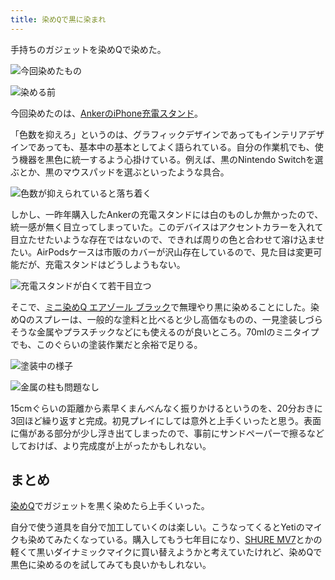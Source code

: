 ```yaml
---
title: 染めQで黒に染まれ
---
```

手持ちのガジェットを染めQで染めた。

![](https://lh3.googleusercontent.com/SAhIhazpFlOOL1MCDpP0NnWtGl4O98vozuQc4rT1UXaXr4gKqrDO2803BDW2wQkm_RcRB73fOfVh3DGe9BW5VKt2P2C_xL05Kmx3zpThqJsZmvCWS25kjyta0u_jXuYMiGS0pSrgtNGlRX1_UvFHmA "今回染めたもの")

![](https://lh6.googleusercontent.com/JG25rnSU01l4R8dqWJ1Vkb535L1ekQzITAZ6rBLuQtxnjeUWbvqMIomXVuK-3WVX9t4Msip6VmEUs845GdJvVrVUvIbZa95rKTNXkG_XpOln4GhUpt0FlBgb9tW5O2g2ZYjv-N_Fx02rRwE0vggTcw "染める前")

今回染めたのは、[AnkerのiPhone充電スタンド](https://r7kamura.com/articles/2021-09-06-anker-iphone-stand)。

「色数を抑えろ」というのは、グラフィックデザインであってもインテリアデザインであっても、基本中の基本としてよく語られている。自分の作業机でも、使う機器を黒色に統一するよう心掛けている。例えば、黒のNintendo Switchを選ぶとか、黒のマウスパッドを選ぶといったような具合。

![](https://lh3.googleusercontent.com/WryfZE7xbgxjr4xUlQvrP82pu819oS4ZtsHMMddgZy3EmSAKS1EWcVawGmARmC5fhgv7e-tuhL8JeOc7uSrnNPH_lQD91tQiKcCyT54IyVJWE6fvYoCFw021I3YYfFlUlX8r07mD8X71q3ItC6ZevA "色数が抑えられていると落ち着く")

しかし、一昨年購入したAnkerの充電スタンドには白のものしか無かったので、統一感が無く目立ってしまっていた。このデバイスはアクセントカラーを入れて目立たせたいような存在ではないので、できれば周りの色と合わせて溶け込ませたい。AirPodsケースは市販のカバーが沢山存在しているので、見た目は変更可能だが、充電スタンドはどうしようもない。

![](https://lh6.googleusercontent.com/38yO8fC0RCSXRlF8ZqD32yBNtOabnauyD6F9nrzDrJQBz0OROsxExIu31yxFtlCKTWO49Y0iqNyFyWOyIEavJqbmseTD3R2jHB6QFOEIlpBf52CSnlzhUKWIudo1O7wYydkD3qnUWFDWxktwCOB3Vg "充電スタンドが白くて若干目立つ")

そこで、[ミニ染めQ エアゾール ブラック](https://www.amazon.co.jp/dp/B003QMFUKO)で無理やり黒に染めることにした。染めQのスプレーは、一般的な塗料と比べると少し高価なものの、一見塗装しづらそうな金属やプラスチックなどにも使えるのが良いところ。70mlのミニタイプでも、このぐらいの塗装作業だと余裕で足りる。

![](https://lh4.googleusercontent.com/WkTl8Ci5MPssJtgaXyVntKAiuQr9Z8gtKL5yk_SwIA4C97DojHEVHtDllnzmKbbhwRreTKPODlEQ6bLfoZQJsAYjrK1xgw_-h4oHbm_oq-4OwVxQtODERgd-YzX_9CHUfa3ytFnpoe9SuUPoe_NrjA "塗装中の様子")

![](https://lh3.googleusercontent.com/mpZZ1_fzumsX5UVR-pm0jubAUmJ9FmJYa_2gzsZ2XhcvsOe_p3iON7C7u-1hCRtBbU5y-005UU8ueqtskh3vCeVXnRAVO2j2mntdcCL4-oOc4TlaW5KDwsrSO9u5ydStBSVpK7UixjkTi4HsZapGCQ "金属の柱も問題なし")

15cmぐらいの距離から素早くまんべんなく振りかけるというのを、20分おきに3回ほど繰り返すと完成。初見プレイにしては意外と上手くいったと思う。表面に傷がある部分が少し浮き出てしまったので、事前にサンドペーパーで擦るなどしておけば、より完成度が上がったかもしれない。

まとめ
---

[染めQ](https://www.amazon.co.jp/dp/B003QMFUKO)でガジェットを黒く染めたら上手くいった。

自分で使う道具を自分で加工していくのは楽しい。こうなってくるとYetiのマイクも染めてみたくなっている。購入してもう七年目になり、[SHURE MV7](https://www.amazon.co.jp/dp/B08KY7G1GV)とかの軽くて黒いダイナミックマイクに買い替えようかと考えていたけれど、染めQで黒色に染めるのを試してみても良いかもしれない。
